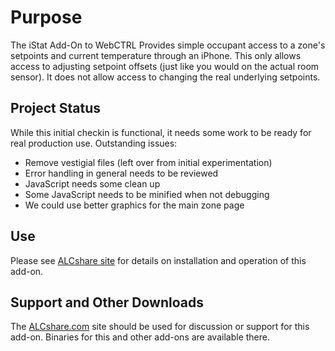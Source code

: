 Purpose
=======

The iStat Add-On to WebCTRL Provides simple occupant access to a zone's setpoints and current temperature
through an iPhone.  This only allows access to adjusting setpoint offsets
(just like you would on the actual room sensor).  It does not allow access to changing the real underlying setpoints.

Project Status
--------------
While this initial checkin is functional, it needs some work to be ready for real production use.
Outstanding issues:

* Remove vestigial files (left over from initial experimentation)
* Error handling in general needs to be reviewed
* JavaScript needs some clean up
* Some JavaScript needs to be minified when not debugging
* We could use better graphics for the main zone page


Use
---
Please see [ALCshare site](http://alcshare.com/content/istat) for details on installation and operation of this add-on.


Support and Other Downloads
---------------------------

The [ALCshare.com](http://www.alcshare.com) site should be used for discussion or support for this add-on.  Binaries for this and other add-ons are available there.